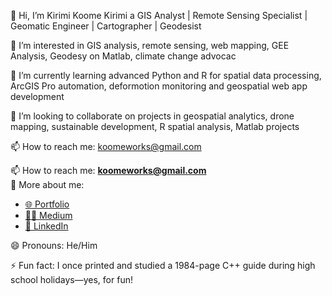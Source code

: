 👋 Hi, I’m Kirimi Koome Kirimi a GIS Analyst | Remote Sensing Specialist | Geomatic Engineer | Cartographer | Geodesist

👀 I’m interested in GIS analysis, remote sensing, web mapping, GEE Analysis, Geodesy on Matlab, climate change advocac

🌱 I’m currently learning advanced Python and R for spatial data processing, ArcGIS Pro automation, deformotion monitoring and geospatial web app development

💞️ I’m looking to collaborate on projects in geospatial analytics, drone mapping, sustainable development, R spatial analysis, Matlab projects

📫 How to reach me: koomeworks@gmail.com

📫 How to reach me: **koomeworks@gmail.com**  
🔗 More about me:  
- [🌐 Portfolio](https://bworks.vercel.app/)  
- [✍🏽 Medium](https://medium.com/@koomeworks)  
- [💼 LinkedIn](https://www.linkedin.com/in/kirimi-brian-18b272265)


😄 Pronouns: He/Him

⚡ Fun fact: I once printed and studied a 1984-page C++ guide during high school holidays—yes, for fun!

